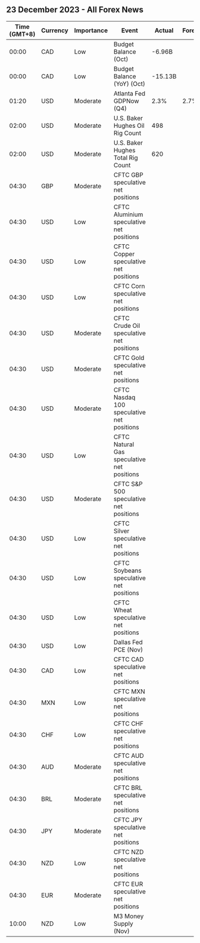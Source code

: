 ## 23 December 2023 - All Forex News

| Time (GMT+8) | Currency | Importance | Event | Actual | Forecast | Previous |
|------|----------|------------|-------|--------|----------|----------|
| 00:00 | CAD | Low | Budget Balance (Oct) | -6.96B |  | -3.88B |
| 00:00 | CAD | Low | Budget Balance (YoY) (Oct) | -15.13B |  | -8.17B |
| 01:20 | USD | Moderate | Atlanta Fed GDPNow (Q4) | 2.3% | 2.7% | 2.7% |
| 02:00 | USD | Moderate | U.S. Baker Hughes Oil Rig Count | 498 |  | 501 |
| 02:00 | USD | Moderate | U.S. Baker Hughes Total Rig Count | 620 |  | 623 |
| 04:30 | GBP | Moderate | CFTC GBP speculative net positions |  |  | 21.6K |
| 04:30 | USD | Low | CFTC Aluminium speculative net positions |  |  | 5.7K |
| 04:30 | USD | Low | CFTC Copper speculative net positions |  |  | -4.0K |
| 04:30 | USD | Low | CFTC Corn speculative net positions |  |  | -101.2K |
| 04:30 | USD | Moderate | CFTC Crude Oil speculative net positions |  |  | 151.6K |
| 04:30 | USD | Moderate | CFTC Gold speculative net positions |  |  | 188.2K |
| 04:30 | USD | Moderate | CFTC Nasdaq 100 speculative net positions |  |  | 8.1K |
| 04:30 | USD | Low | CFTC Natural Gas speculative net positions |  |  | -111.6K |
| 04:30 | USD | Moderate | CFTC S&P 500 speculative net positions |  |  | -65.1K |
| 04:30 | USD | Low | CFTC Silver speculative net positions |  |  | 28.5K |
| 04:30 | USD | Low | CFTC Soybeans speculative net positions |  |  | 17.5K |
| 04:30 | USD | Low | CFTC Wheat speculative net positions |  |  | -40.0K |
| 04:30 | USD | Low | Dallas Fed PCE (Nov) |  |  | 2.70% |
| 04:30 | CAD | Low | CFTC CAD speculative net positions |  |  | -55.2K |
| 04:30 | MXN | Low | CFTC MXN speculative net positions |  |  | 74.1K |
| 04:30 | CHF | Low | CFTC CHF speculative net positions |  |  | -14.5K |
| 04:30 | AUD | Moderate | CFTC AUD speculative net positions |  |  | -52.3K |
| 04:30 | BRL | Moderate | CFTC BRL speculative net positions |  |  | 46.7K |
| 04:30 | JPY | Moderate | CFTC JPY speculative net positions |  |  | -81.1K |
| 04:30 | NZD | Low | CFTC NZD speculative net positions |  |  | -13.5K |
| 04:30 | EUR | Moderate | CFTC EUR speculative net positions |  |  | 147.3K |
| 10:00 | NZD | Low | M3 Money Supply (Nov) |  |  | 405.9B |

